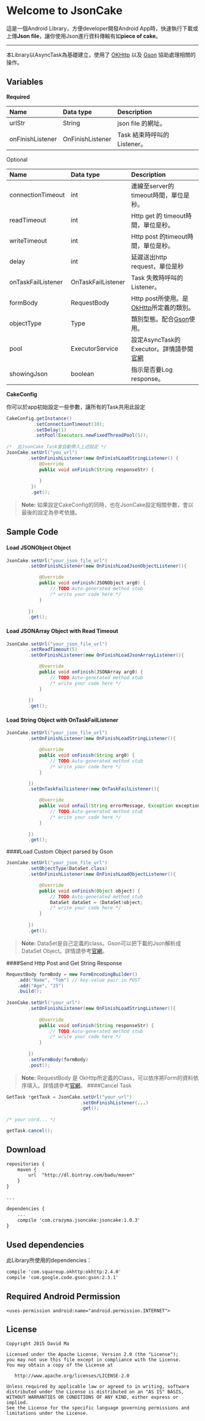 
Welcome to JsonCake
=======

這是一個Android Library，方便developer開發Android App時，快速執行下載或上傳**Json file**，讓你使用Json進行資料傳輸有如**piece of cake**。


----------


本Library以AsyncTask為基礎建立，使用了 [OKHttp][2] 以及 [Gson][1] 協助處理相關的操作。


Variables
---
**Required**

|Name    |Data type|Description|
|:-------|:--------|:----------|      
|urlStr |String|json file 的網址。|
|onFinishListener|OnFinishListener|Task 結束時呼叫的Listener。|


Optional

|Name    |Data type|Description|
|:-------|:--------|:----------|      
|connectionTimeout|int|連線至server的timeout時間，單位是秒。|
|readTimeout|int|Http get 的 timeout時間，單位是秒。|
|writeTimeout|int|Http post 的timeout時間，單位是秒。|
|delay|int|延遲送出http request，單位是秒|
|onTaskFailListener|OnTaskFailListener|Task 失敗時呼叫的Listener。|
|formBody|RequestBody|Http post所使用。是[OkHttp][2]所定義的類別。|
|objectType|Type|類別型態。配合[Gson][1]使用。|
|pool|ExecutorService|設定AsyncTask的Executor。詳情請參閱[官網][3]|
|showingJson|boolean|指示是否要Log response。|


**CakeConfig**


你可以於app初始設定一些參數，讓所有的Task共用此設定
```java
CakeConfig.getInstance()
		  .setConnectionTimeout(10);
		  .setDelay(1)
		  .setPool(Executors.newFixedThreadPool(5));
		  
/*	此JsonCake Task會自動帶入上述設定	*/		  
JsonCake.setUrl("you_url")
        .setOnFinishListener(new OnFinishLoadStringListener() {
			@Override
            public void onFinish(String responseStr) {
            
            }
	     })
         .get();
```
>**Note:**
>如果設定CakeConfig的同時，也在JsonCake設定相關參數，會以最後的設定為參考依據。


Sample Code
----
#### Load JSONObject Object
```java
JsonCake.setUrl("your_json_file_url")
	    .setOnFinishListener(new OnFinishLoadJsonObjectListener(){

			@Override
			public void onFinish(JSONObject arg0) {
				// TODO Auto-generated method stub
				/* write your code here */
			}
    		
	    })
	    .get();
```
 
#### Load JSONArray Object with Read Timeout
```java
JsonCake.setUrl("your_json_file_url")
	    .setReadTimeout(5)
	    .setOnFinishListener(new OnFinishLoadJsonArrayListener(){

			@Override
			public void onFinish(JSONArray arg0) {
				// TODO Auto-generated method stub
				/* write your code here */
			}
    		
	    })
	    .get();
```

#### Load String Object with OnTaskFailListener
```java
JsonCake.setUrl("your_json_file_url")
	    .setOnFinishListener(new OnFinishLoadStringListener(){

			@Override
			public void onFinish(String arg0) {
				// TODO Auto-generated method stub
				/* write your code here */
			}

	    })
	    .setOnTaskFailListener(new OnTaskFailListener(){

			@Override
			public void onFail(String errorMessage, Exception exception) {
				// TODO Auto-generated method stub
				/* write your code here */
			}
    		
	    })
	    .get();
```

####Load Custom Object parsed by Gson
```java
JsonCake.setUrl("your_json_file_url")
	    .setObjectType(DataSet.class)
	    .setOnFinishListener(new OnFinishLoadObjectListener(){

			@Override
			public void onFinish(Object object) {
				// TODO Auto-generated method stub
				DataSet dataSet = (DataSet)object;
				/* write your code here */
			}
    		
	    })
	    .get();
```
>**Note:**
>DataSet是自己定義的class。Gson可以把下載的Json解析成DataSet Object。詳情請參考[官網](https://code.google.com/p/google-gson/)。


####Send Http Post and Get String Response
```java
RequestBody formBody = new FormEncodingBuilder()
	.add("Name", "Tom") // key-value pair in POST
    .add("Age", "25")
    .build();
        
JsonCake.setUrl("your_url")
	    .setOnFinishListener(new OnFinishLoadStringListener(){
	
			@Override
			public void onFinish(String responseStr) {
				// TODO Auto-generated method stub
				/* write your code here */
			}
        		
	    })        	
	    .setFormBody(formBody)
	    .post();
```
>**Note:**
>RequestBody 是 OkHttp所定義的Class，可以依序將Form的資料依序填入。詳情請參考[官網][2]。
####Cancel Task
```java
GetTask *getTask = JsonCake.setUrl("your_url")
						   .setOnFinishListener(...)
						   .get();
						   
/* your cord... */

getTask.cancel();
```

Download
---
```xml
repositories {
    maven {
        url  "http://dl.bintray.com/badu/maven"
    }
}

...

dependencies {
	...
    compile 'com.crazyma.jsoncake:jsoncake:1.0.3'
}
```
Used dependencies
---
此Library所使用的dependencies：
```xml
compile 'com.squareup.okhttp:okhttp:2.4.0'
compile 'com.google.code.gson:gson:2.3.1'
```

Required Android Permission
--------
	<uses-permission android:name="android.permission.INTERNET">

License
-------
	Copyright 2015 David Ma

	Licensed under the Apache License, Version 2.0 (the "License");
	you may not use this file except in compliance with the License.
	You may obtain a copy of the License at

	   http://www.apache.org/licenses/LICENSE-2.0

	Unless required by applicable law or agreed to in writing, software
	distributed under the License is distributed on an "AS IS" BASIS,
	WITHOUT WARRANTIES OR CONDITIONS OF ANY KIND, either express or implied.
	See the License for the specific language governing permissions and
	limitations under the License.


[1]: https://code.google.com/p/google-gson/
[2]: http://square.github.io/okhttp/
[3]: http://goo.gl/2xXqjA